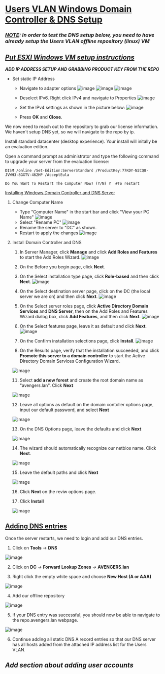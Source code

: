 # <u> Users VLAN Windows Domain Controller & DNS Setup</u>

### <u>***NOTE</u>: In order to test the DNS setup below, you need to have already setup the Users VLAN offline repository (linux) VM***

## ***<b><u>Put ESXI Windows VM setup instructions</u></b>***

***ADD IP ADDRESS SETUP AND GRABBING PRODUCT KEY FROM THE REPO***

- Set static IP Address
    - Navigate to adapter options
    ![image](https://github.com/jonezy35/Training-Environment/blob/main/images/Screenshot%202023-03-17%20at%206.30.25%20PM.png?raw=true)
    ![image](https://github.com/jonezy35/Training-Environment/blob/main/images/Screenshot%202023-03-17%20at%206.30.31%20PM.png?raw=true)
    ![image](https://github.com/jonezy35/Training-Environment/blob/main/images/Screenshot%202023-03-17%20at%206.30.38%20PM.png?raw=true)

    - Deselect IPv6. Right click IPv4 and navigate to Properties
    ![image](https://github.com/jonezy35/Training-Environment/blob/main/images/Screenshot%202023-03-17%20at%206.30.51%20PM.png?raw=true)
    - Set the IPv4 settings as shown in the picture below:
    ![image](https://github.com/jonezy35/Training-Environment/blob/main/images/Screenshot%202023-03-17%20at%206.34.49%20PM.png?raw=true)

    - Press **OK** and **Close**.

We now need to reach out to the repository to grab our license information. We haven't setup DNS yet, so we will navigate to the repo by ip.

Install standard datacenter (desktop experience). Your install will initally be an evaluation edition.

Open a command prompt as administrator and type the following command to upgrade your server from the evaluation license:

```
DISM /online /Set-Edition:ServerStandard /ProductKey:77KDY-N2CQ8-JVWH3-8GXTV-462HP /AcceptEula

Do You Want To Restart The Computer Now? (Y/N) Y  #To restart
```

<u>Installing Windows Domain Controller and DNS Server</u>

1. Change Computer Name
    - Type "Computer Name" in the start bar and click "View your PC Name"
    ![image](https://github.com/jonezy35/Training-Environment/blob/main/images/Screenshot%202023-03-17%20at%205.41.11%20PM.png?raw=true)
    - Select "Rename PC"
    ![image](https://github.com/jonezy35/Training-Environment/blob/main/images/Screenshot%202023-03-17%20at%205.41.21%20PM.png?raw=true)
    - Rename the server to "DC" as shown.
    - Restart to apply the changes
    ![image](https://github.com/jonezy35/Training-Environment/blob/main/images/Screenshot%202023-03-17%20at%205.41.34%20PM.png?raw=true)

3. Install Domain Controller and DNS
    1. In Server Manager, click **Manage** and click **Add Roles and Features** to start the Add Roles Wizard.
    ![image](https://github.com/jonezy35/Training-Environment/blob/main/images/Screenshot%202023-03-17%20at%206.47.57%20PM.png?raw=true)

    2. On the Before you begin page, click **Next**.

    3. On the Select installation type page, click **Role-based** and then click **Next**.
    ![image](https://github.com/jonezy35/Training-Environment/blob/main/images/Screenshot%202023-03-17%20at%206.48.06%20PM.png?raw=true)
    4. On the Select destination server page, click on the DC (the local server we are on) and then click **Next**.
    ![image](https://github.com/jonezy35/Training-Environment/blob/main/images/Screenshot%202023-03-17%20at%206.54.15%20PM.png?raw=true)

    6. On the Select server roles page, click **Active Directory Domain Services** and **DNS Server**, then on the Add Roles and Features Wizard dialog box, click **Add Features**, and then click **Next**.
    ![image](https://github.com/jonezy35/Training-Environment/blob/main/images/Screenshot%202023-03-17%20at%206.54.30%20PM.png?raw=true)

    7. On the Select features page, leave it as default and click **Next**.
    ![image](https://github.com/jonezy35/Training-Environment/blob/main/images/Screenshot%202023-03-17%20at%206.54.47%20PM.png?raw=true)

    9. On the Confirm installation selections page, click **Install**.
    ![image](https://github.com/jonezy35/Training-Environment/blob/main/images/Screenshot%202023-03-17%20at%206.55.01%20PM.png?raw=true)

    10. On the Results page, verify that the installation succeeded, and click **Promote this server to a domain controller** to start the Active Directory Domain Services Configuration Wizard.

    ![image](https://github.com/jonezy35/Training-Environment/blob/main/images/Screenshot%202023-03-18%20at%208.22.55%20AM.png?raw=true)

    11. Select **add a new forest** and create the root domain name as "avengers.lan". Click **Next**

    ![image](https://github.com/jonezy35/Training-Environment/blob/main/images/Screenshot%202023-03-18%20at%208.23.38%20AM.png?raw=true)

    12. Leave all options as default on the domain contoller options page, input our default password, and select **Next**

    ![image](https://github.com/jonezy35/Training-Environment/blob/main/images/Screenshot%202023-03-18%20at%208.26.37%20AM.png?raw=true)

    13. On the DNS Options page, leave the defaults and click **Next**

    ![image](https://github.com/jonezy35/Training-Environment/blob/main/images/Screenshot%202023-03-18%20at%208.26.46%20AM.png?raw=true)
    
    14. The wizard should automatically recognize our netbios name. Click **Next**.

    ![image](https://github.com/jonezy35/Training-Environment/blob/main/images/Screenshot%202023-03-18%20at%208.27.31%20AM.png?raw=true)

    15. Leave the default paths and click **Next**

    ![image](https://github.com/jonezy35/Training-Environment/blob/main/images/Screenshot%202023-03-18%20at%208.27.59%20AM.png?raw=true)

    16. Click **Next** on the reviw options page.

    17. Click **Install**

    ![image](https://github.com/jonezy35/Training-Environment/blob/main/images/Screenshot%202023-03-18%20at%208.29.31%20AM.png?raw=true)


## <u> Adding DNS entries</u>

Once the server restarts, we need to login and add our DNS entries.

1. Click on **Tools** -> **DNS**

![image](https://github.com/jonezy35/Training-Environment/blob/main/images/Screenshot%202023-03-18%20at%208.41.07%20AM.png?raw=true)

2. Click on **DC** -> **Forward Lookup Zones** -> **AVENGERS.lan**

3. Right click the empty white space and choose **New Host (A or AAA)**

![image](https://github.com/jonezy35/Training-Environment/blob/main/images/Screenshot%202023-03-18%20at%208.42.33%20AM.png?raw=true)

4. Add our offline repository

![image](https://github.com/jonezy35/Training-Environment/blob/main/images/Screenshot%202023-03-18%20at%208.45.06%20AM.png?raw=true)

5. If your DNS entry was successful, you should now be able to navigate to the repo.avengers.lan webpage.

![image](https://github.com/jonezy35/Training-Environment/blob/main/images/Screenshot%202023-03-18%20at%208.47.48%20AM.png?raw=true)

6. Continue adding all static DNS A record entries so that our DNS server has all hosts added from the attached IP address list for the Users VLAN.


## ***Add section about adding user accounts***
